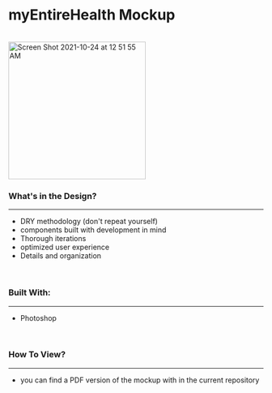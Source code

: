# myEntireHealth Mockup
<br>
<img width="271" alt="Screen Shot 2021-10-24 at 12 51 55 AM" src="https://user-images.githubusercontent.com/19494174/138582641-70c2f9b8-e3d3-43cf-8fc0-41c645fa1db5.png">

### What's in the Design?
- - - - 
- DRY methodology (don't repeat yourself) 
- components built with development in mind
- Thorough iterations
- optimized user experience
- Details and organization

<br>

### Built With:
- - - - 
- Photoshop

<br>

### How To View?
- - - - 
- you can find a PDF version of the mockup with in the current repository

<br>



